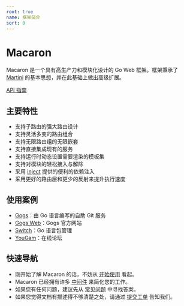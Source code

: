 ```yaml
---
root: true
name: 框架简介
sort: 0
---
```


# Macaron 

Macaron 是一个具有高生产力和模块化设计的 Go Web 框架。框架秉承了 [Martini](https://github.com/go-martini/martini) 的基本思想，并在此基础上做出高级扩展。

[API 指南](https://gowalker.org/github.com/Unknwon/macaron)

## 主要特性

- 支持子路由的强大路由设计
- 支持灵活多变的路由组合
- 支持无限路由组的无限嵌套
- 支持直接集成现有的服务
- 支持运行时动态设置需要渲染的模板集
- 支持对模块的轻松接入与解除
- 采用 [inject](https://github.com/codegangsta/inject) 提供的便利的依赖注入
- 采用更好的路由层和更少的反射来提升执行速度

## 使用案例

- [Gogs](https://github.com/gogits/gogs)：由 Go 语言编写的自助 Git 服务
- [Gogs Web](https://github.com/gogits/gogsweb)：Gogs 官方网站
- [Switch](https://github.com/gpmgo/switch)：Go 语言包管理
- [YouGam](http://yougam.com)：在线论坛

## 快速导航

- 刚开始了解 Macaron 的话，不妨从 [开始使用](./getting_started) 看起。
- Macaron 已经拥有许多 [中间件](../middlewares) 来简化您的工作。
- 如果您有任何问题，建议先从 [常见问题](../faqs) 中寻找答案。
- 如果您觉得文档有描述得不够清楚之处，请通过 [提交工单](https://github.com/macaron-contrib/docs/issues) 告知我们。